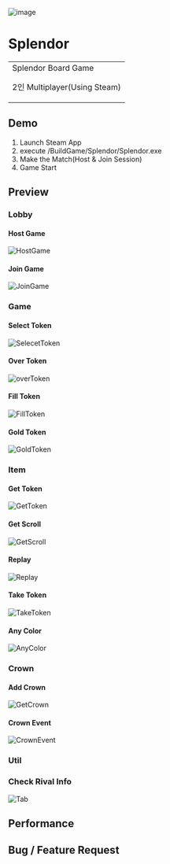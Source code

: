 ![image](https://github.com/minhvvan/Splendor/assets/59609086/b54009a9-3ca6-48ce-b696-ed63af5001db)

# Splendor
<table>
<tr>
<td>
  Splendor Board Game
  
  2인 Multiplayer(Using Steam) 
</td>
</tr>
</table>


## Demo
1. Launch Steam App
2. execute /BuildGame/Splendor/Splendor.exe
3. Make the Match(Host & Join Session)
4. Game Start




## Preview

### Lobby
#### Host Game
![HostGame](https://github.com/minhvvan/Splendor/assets/59609086/41dc8bec-2bdc-4f7d-8892-f6ffa25eab8b)

#### Join Game
![JoinGame](https://github.com/minhvvan/Splendor/assets/59609086/aa6876ce-d25f-4638-979b-1dd4dc09641c)



### Game
#### Select Token
![SelecetToken](https://github.com/minhvvan/SteamTest/assets/59609086/c28b879d-78fe-42eb-bfb4-1b62844259e5)

#### Over Token
![overToken](https://github.com/minhvvan/SteamTest/assets/59609086/2f211923-b161-4912-a39e-f312d08aed9d)

#### Fill Token
![FillToken](https://github.com/minhvvan/SteamTest/assets/59609086/b476f9b9-2bd3-4c53-8521-457d46be19bb)

#### Gold Token
![GoldToken](https://github.com/minhvvan/SteamTest/assets/59609086/cbc88ce5-f0df-4caf-86c1-852ddf9931ca)



### Item
#### Get Token
![GetToken](https://github.com/minhvvan/SteamTest/assets/59609086/e4fa95c7-18df-4523-afe4-a786798f9f9b)

#### Get Scroll
![GetScroll](https://github.com/minhvvan/SteamTest/assets/59609086/4dddc4a7-3f32-4a90-8c6a-278834abb5f2)

#### Replay
![Replay](https://github.com/minhvvan/SteamTest/assets/59609086/3c965c3f-6272-4571-a50f-e75b4ae28e3d)

#### Take Token
![TakeToken](https://github.com/minhvvan/SteamTest/assets/59609086/ab9bbb98-ef80-4eec-a7fa-882129151a77)

#### Any Color
![AnyColor](https://github.com/minhvvan/SteamTest/assets/59609086/7ab7cc0f-57e8-48e0-b1cb-792998a021d7)



### Crown
#### Add Crown
![GetCrown](https://github.com/minhvvan/SteamTest/assets/59609086/cb16f96c-6e31-428c-a79a-d643db0ba787)

#### Crown Event
![CrownEvent](https://github.com/minhvvan/Splendor/assets/59609086/8435cc53-60d6-4a99-8422-05d932615d9a)



### Util
### Check Rival Info
![Tab](https://github.com/minhvvan/Splendor/assets/59609086/16fb76ea-f208-4c63-9e1b-e2278848adb8)




## Performance


## Bug / Feature Request

